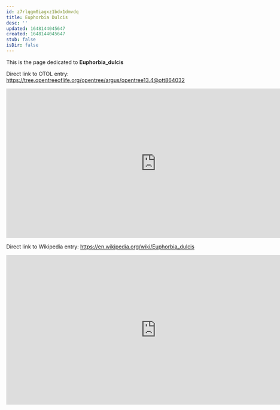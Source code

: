```yaml
---
id: z7rlqgm0iagxz1bdx1dmvdq
title: Euphorbia Dulcis
desc: ''
updated: 1648144045647
created: 1648144045647
stub: false
isDir: false
---
```

This is the page dedicated to **Euphorbia_dulcis**


Direct link to OTOL entry: https://tree.opentreeoflife.org/opentree/argus/opentree13.4@ott864032



<html>
    <body>
    <iframe src="https://tree.opentreeoflife.org/opentree/argus/opentree13.4@ott864032"
    width="800" height="400" frameborder="0" allowfullscreen> </iframe>
    </body>
</html>
    


Direct link to Wikipedia entry: https://en.wikipedia.org/wiki/Euphorbia_dulcis



<html>
    <body>
    <iframe src="https://en.wikipedia.org/wiki/Euphorbia_dulcis"
    width="800" height="400" frameborder="0" allowfullscreen> </iframe>
    </body>
</html>
    
